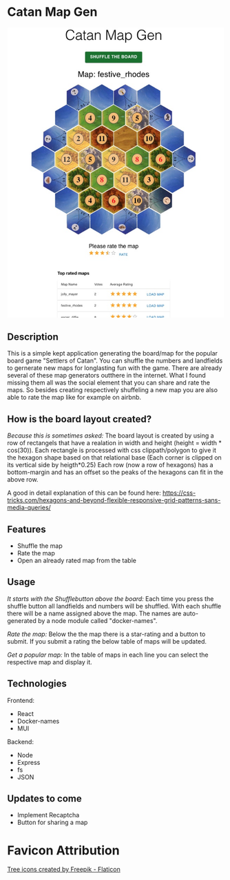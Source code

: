 # Catan Map Gen

![alt text](https://github.com/trett1004/catan_map_generator/blob/main/README_picture.jpg?raw=true)

## Description

This is a simple kept application generating the board/map for the popular board game "Settlers of Catan". You can shuffle the numbers and landfields to gernerate new maps for longlasting fun with the game.
There are already several of these map generators outthere in the internet. What I found missing them all was the social element that you can share and rate the maps.
So besides creating respectively shuffeling a new map you are also able to rate the map like for example on airbnb.

## How is the board layout created?

_Because this is sometimes asked:_
The board layout is created by using a row of rectangels that have a realation in width and height (height = width * cos(30)). Each rectangle is processed with css clippath/polygon to give it the hexagon shape based on that relational base (Each corner is clipped on its vertical side by heigth*0.25)
Each row (now a row of hexagons) has a bottom-margin and has an offset so the peaks of the hexagons can fit in the above row.

A good in detail explanation of this can be found here:
https://css-tricks.com/hexagons-and-beyond-flexible-responsive-grid-patterns-sans-media-queries/

## Features

- Shuffle the map
- Rate the map
- Open an already rated map from the table

## Usage

_It starts with the Shufflebutton above the board:_
Each time you press the shuffle button all landfields and numbers will be shuffled.
With each shuffle there will be a name assigned above the map. The names are auto-generated by a node module called "docker-names".

_Rate the map:_
Below the the map there is a star-rating and a button to submit.
If you submit a rating the below table of maps will be updated.

_Get a popular map:_
In the table of maps in each line you can select the respective map and display it.

## Technologies

Frontend:

- React
- Docker-names
- MUI

Backend:

- Node
- Express
- fs
- JSON

## Updates to come

- Implement Recaptcha
- Button for sharing a map

# Favicon Attribution

<a href="https://www.flaticon.com/free-icons/tree" title="tree icons">Tree icons created by Freepik - Flaticon</a>
